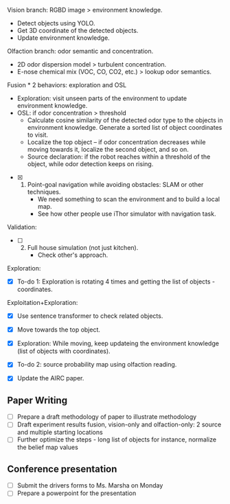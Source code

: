 Vision branch: RGBD image > environment knowledge.
* Detect objects using YOLO.
* Get 3D coordinate of the detected objects.
* Update environment knowledge.

Olfaction branch: odor semantic and concentration.
* 2D odor dispersion model > turbulent concentration.
* E-nose chemical mix (VOC, CO, CO2, etc.) > lookup odor semantics.

Fusion * 2 behaviors: exploration and OSL
* Exploration: visit unseen parts of the environment to update environment knowledge.
* OSL: if odor concentration > threshold
	* Calculate cosine similarity of the detected odor type to the objects in environment knowledge. Generate a sorted list of object coordinates to visit.
	* Localize the top object – if odor concentration decreases while moving towards it, localize the second object, and so on.
  * Source declaration: if the robot reaches within a threshold of the object, while odor detection keeps on rising.

* [x] 1. Point-goal navigation while avoiding obstacles: SLAM or other techniques.
    	* We need something to scan the environment and to build a local map.
    	* See how other people use iThor simulator with navigation task.  
	
Validation:
* [ ] 2. Full house simulation (not just kitchen).
      * Check other's approach.  

Exploration:
* [x] To-do 1: Exploration is rotating 4 times and getting the list of objects - coordinates.

Exploitation+Exploration:
* [x] Use sentence transformer to check related objects.
* [x] Move towards the top object.
* [x] Exploration: While moving, keep updateing the environment knowledge (list of objects with coordinates).

* [x] To-do 2: source probability map using olfaction reading.

* [x] Update the AIRC paper.


## Paper Writing
* [ ] Prepare a draft methodology of paper to illustrate methodology
* [ ] Draft experiment results fusion, vision-only and olfaction-only: 2 source and multiple starting locations
* [ ] Further optimize the steps - long list of objects for instance, normalize the belief map values

## Conference presentation
* [ ] Submit the drivers forms to Ms. Marsha on Monday
* [ ] Prepare a powerpoint for the presentation
